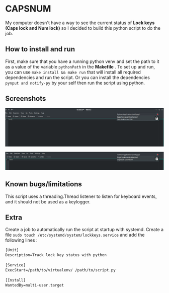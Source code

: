 # CAPSNUM

My computer doesn't have a way to see the current status of **Lock  keys (Caps lock and Num lock)** so I decided to build this python script to do the job.


## How to install and run  

First, make sure  that you have a running python venv and set the  path to it as a value of the variable `pythonPath` in the **Makefile** .
To set up and run, you can use `make install && make run` that will install all required dependencies and run the script. Or you can install the dependencies `pynput and notify-py` by your self then run the script using python.


## Screenshots
![Alt text](./images/image_1.png)  

![Alt text](./images/image_2.png)


## Known bugs/limitations

This script uses a threading.Thread listener to listen for keyboard events, and it should not be used as a keylogger.

## Extra

Create a job to automatically run the script at startup with systemd.
Create a file `sudo touch /etc/systemd/system/lockkeys.service` and add the following lines :



```
[Unit]
Description=Track lock key status with python

[Service]
ExecStart=/path/to/virtualenv/ /path/to/script.py

[Install]
WantedBy=multi-user.target 

```




